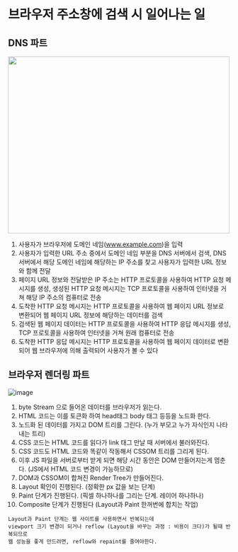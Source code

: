 # 브라우저 주소창에 검색 시 일어나는 일

## DNS 파트

<img src="https://github.com/jinsupark4255/FE-TechInterview/assets/116702892/f1430320-818e-47f3-ab9a-35f6e26b2ae1" width="500" height="400"><br>

1. 사용자가 브라우저에 도메인 네임(www.example.com)을 입력<br>
2. 사용자가 입력한 URL 주소 중에서 도메인 네임 부분을 DNS 서버에서 검색, DNS 서버에서 해당 도메인 네임에 해당하는 IP 주소를 찾고 사용자가 입력한 URL 정보와 함께 전달<br>
3. 페이지 URL 정보와 전달받은 IP 주소는 HTTP 프로토콜을 사용하여 HTTP 요청 메시지를 생성, 생성된 HTTP 요청 메시지는 TCP 프로토콜을 사용하여 인터넷을 거쳐 해당 IP 주소의 컴퓨터로 전송<br>
4. 도착한 HTTP 요청 메시지는 HTTP 프로토콜을 사용하여 웹 페이지 URL 정보로 변환되어 웹 페이지 URL 정보에 해당하는 데이터를 검색<br>
5. 검색된 웹 페이지 데이터는 HTTP 프로토콜을 사용하여 HTTP 응답 메시지를 생성, TCP 프로토콜을 사용하여 인터넷을 거쳐 원래 컴퓨터로 전송<br>
6. 도착한 HTTP 응답 메시지는 HTTP 프로토콜을 사용하여 웹 페이지 데이터로 변환되어 웹 브라우저에 의해 출력되어 사용자가 볼 수 있다

## 브라우저 렌더링 파트

![image](https://github.com/jinsupark4255/FE-TechInterview/assets/116702892/6e763140-137f-4863-9d78-bef77ad2d7f7)

1. byte Stream 으로 들어온 데이터를 브라우저가 읽는다.
2. HTML 코드는 이를 토큰화 하여 head태그 body 태그 등등을 노드화 한다.
3. 노드화 된 데이터를 가지고 DOM 트리를 그린다. (누가 부모고 누가 자식인지 나타내는 트리)
4. CSS 코드는 HTML 코드를 읽다가 link 태그 만날 때 서버에서 불러와진다.
5. CSS 코드도 HTML 코드와 똑같이 작동해서 CSSOM 트리를 그리게 된다.
6. 이후 JS 파일을 서버로부터 받게 되면 해당 시간 동안은 DOM 만들어지는게 멈춘다. (JS에서 HTML 코드 변경이 가능하므로)
7. DOM과 CSSOM이 합쳐진 Render Tree가 만들어진다.
8. Layout 확인이 진행된다. (정확한 px 값을 보는 단계)
9. Paint 단계가 진행된다. (픽셀 하나하나를 그리는 단계. 레이어 하나하나)
10. Composite 단계가 진행된다 (Layout과 Paint 한꺼번에 합치는 작업)

```
Layout과 Paint 단계는 웹 사이트를 사용하면서 반복되는데
viewport 크기 변경이 되거나 reflow (Layout을 바꾸는 과정 : 비용이 크다)가 될때 반복되므로
웹 성능을 좋게 만드려면, reflow와 repaint를 줄여야한다.
```
